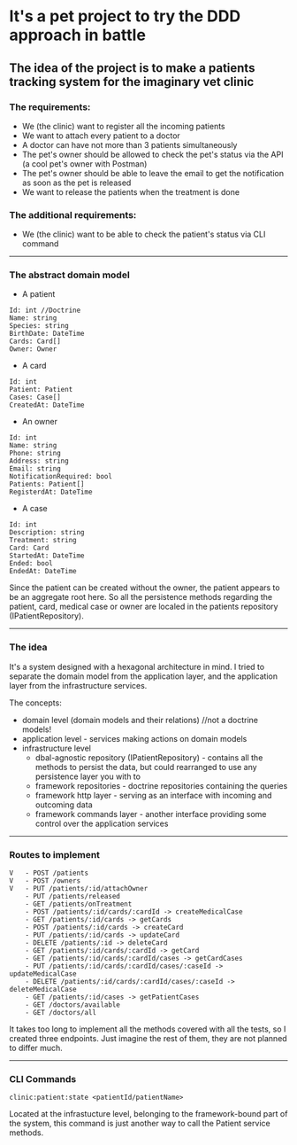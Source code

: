 # It's a pet project to try the DDD approach in battle

## The idea of the project is to make a patients tracking system for the imaginary vet clinic

### The requirements:
- We (the clinic) want to register all the incoming patients
- We want to attach every patient to a doctor
- A doctor can have not more than 3 patients simultaneously
- The pet's owner should be allowed to check the pet's status via the API (a cool pet's owner with Postman)
- The pet's owner should be able to leave the email to get the notification as soon as the pet is released
- We want to release the patients when the treatment is done

### The additional requirements:
- We (the clinic) want to be able to check the patient's status via CLI command

- - -

### The abstract domain model

* A patient

```
Id: int //Doctrine
Name: string
Species: string
BirthDate: DateTime
Cards: Card[]
Owner: Owner
```

* A card

```
Id: int
Patient: Patient
Cases: Case[]
CreatedAt: DateTime
```

* An owner

```
Id: int
Name: string
Phone: string
Address: string
Email: string
NotificationRequired: bool
Patients: Patient[]
RegisterdAt: DateTime
```

* A case

```
Id: int
Description: string
Treatment: string
Card: Card
StartedAt: DateTime
Ended: bool
EndedAt: DateTime
```

Since the patient can be created without the owner, the patient appears to be an aggregate root here.
So all the persistence methods regarding the patient, card, medical case or owner are localed in the patients repository (IPatientRepository).

- - -

### The idea

It's a system designed with a hexagonal architecture in mind.
I tried to separate the domain model from the application layer, and the application layer from the infrastructure services.

The concepts:
- domain level (domain models and their relations) //not a doctrine models!
- application level - services making actions on domain models
- infrastructure level
    - dbal-agnostic repository (IPatientRepository) - contains all the methods to persist the data, but could rearranged to use any persistence layer you with to
    - framework repositories - doctrine repositories containing the queries
    - framework http layer - serving as an interface with incoming and outcoming data
    - framework commands layer - another interface providing some control over the application services

- - -

### Routes to implement

    V   - POST /patients
    V   - POST /owners
    V   - PUT /patients/:id/attachOwner
        - PUT /patients/released
        - GET /patients/onTreatment
        - POST /patients/:id/cards/:cardId -> createMedicalCase
        - GET /patients/:id/cards -> getCards
        - POST /patients/:id/cards -> createCard
        - PUT /patients/:id/cards -> updateCard
        - DELETE /patients/:id -> deleteCard
        - GET /patients/:id/cards/:cardId -> getCard
        - GET /patients/:id/cards/:cardId/cases -> getCardCases
        - PUT /patients/:id/cards/:cardId/cases/:caseId -> updateMedicalCase
        - DELETE /patients/:id/cards/:cardId/cases/:caseId -> deleteMedicalCase
        - GET /patients/:id/cases -> getPatientCases
        - GET /doctors/available
        - GET /doctors/all

It takes too long to implement all the methods covered with all the tests, so I created three endpoints. Just imagine the rest of them, they are not planned to differ much.

- - -

### CLI Commands

    clinic:patient:state <patientId/patientName>

Located at the infrastucture level, belonging to the framework-bound part of the system, this command is just another way to call the Patient service methods.